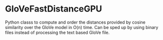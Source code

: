 # GloVeFastDistanceGPU
Python classs to compute and order the distances provided by cosine similarity over the GloVe model in O(n) time. Can be sped up by using binary files instead of processing the text based GloVe file.

